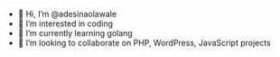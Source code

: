 - 👋 Hi, I’m @adesinaolawale
- 👀 I’m interested in coding
- 🌱 I’m currently learning golang
- 💞️ I’m looking to collaborate on PHP, WordPress, JavaScript projects

<!---
adesinaolawale/adesinaolawale is a ✨ special ✨ repository because its `README.md` (this file) appears on your GitHub profile.
You can click the Preview link to take a look at your changes.
--->
